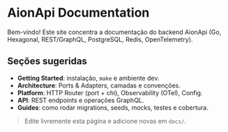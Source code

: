 # AionApi Documentation

Bem-vindo! Este site concentra a documentação do backend AionApi (Go, Hexagonal, REST/GraphQL, PostgreSQL, Redis, OpenTelemetry).

## Seções sugeridas
- **Getting Started**: instalação, `make` e ambiente dev.
- **Architecture**: Ports & Adapters, camadas e convenções.
- **Platform**: HTTP Router (port + chi), Observability (OTel), Config.
- **API**: REST endpoints e operações GraphQL.
- **Guides**: como rodar migrations, seeds, mocks, testes e cobertura.

> Edite livremente esta página e adicione novas em `docs/`.
